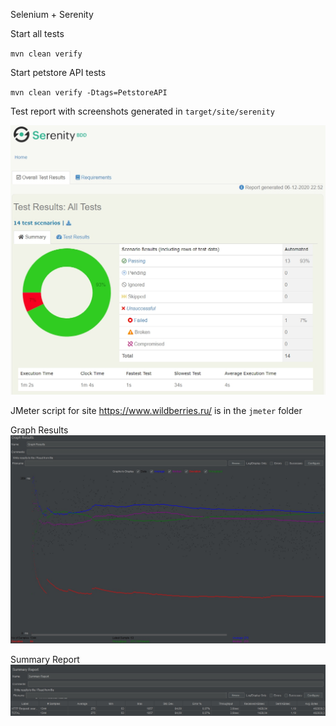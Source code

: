 Selenium + Serenity

Start all tests

`mvn clean verify`

Start petstore API tests

`mvn clean verify -Dtags=PetstoreAPI`

Test report with screenshots generated in `target/site/serenity`

![Serenity report](serenity-report.jpg)

JMeter script for site https://www.wildberries.ru/ is in the `jmeter` folder

Graph Results
![Graph Results](jmeter/wildberries-ru-graph-results.jpg)

Summary Report  
![Summary Report](jmeter/wildberries-ru-summary-report.jpg)